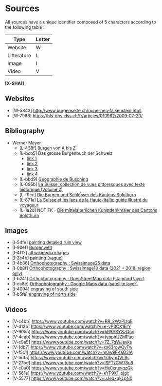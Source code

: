 # Sources

All sources have a unique identifier composed of 5 characters according to the following table :

| Type | Letter |
|------------|-------------|
| Website | W |
| Litterature | L |
| Image | I |
| Video | V |

 **[X-SHA1]**

## Websites
- [W-5843] http://www.burgenseite.ch/ruine-neu-falkenstein.html
- [W-7968] https://hls-dhs-dss.ch/fr/articles/010962/2009-07-20/

## Bibliography
- Werner Meyer
    - [L-438f] [Burgen von A bis Z](https://www.ricardo.ch/de/a/burgen-lexikon-regio-1159980724/)
    - [L-bcb5] Das grosse Burgenbuch der Schweiz
      - [link 1](https://www.zvab.com/servlet/BookDetailsPL?bi=30893767465)
      - [link 2](https://www.zvab.com/servlet/BookDetailsPL?bi=31064547084)
      - [link 3](https://www.zvab.com/servlet/BookDetailsPL?bi=30907162918)
      - [link 4](https://www.ricardo.ch/fr/a/das-grosse-burgenbuch-der-schweiz-meyer-1194109968/)
    - [L-bbd9] [Geographie de Busching](https://books.google.ch/books?id=vu5CAAAAcAAJ&dq=neu%20falkenstein&hl=fr&pg=PA496#v=onepage&q=neu%20falkenstein&f=false)
    - [L-095b] [La Suisse: collection de vues pittoresques avec texte historique (Volume 2)](https://books.google.ch/books?id=jbQWAAAAQAAJ&dq=neu%20falkenstein&hl=fr&pg=PA284#v=onepage&q=neu%20falkenstein&f=false)
    - [L-f9cc] [Die Burgen und Schlösser des Kantons Solothurn](https://www.zvab.com/Burgen-Schl%C3%B6sser-Kantons-Solothurn-Schweiz-III/16318059488/bd)
    - [L-871a] [La Suisse et les lacs de la Haute-Italie: guide illustré du voyageur](https://books.google.ch/books?id=hDQuAAAAYAAJ&pg=PA24&dq=neu+falkenstein&hl=fr&sa=X&ved=2ahUKEwiz0IPp9vD1AhVfgv0HHcnwBBg4HhDoAXoECAQQAg#v=onepage&q=neu%20falkenstein&f=false)
    - [L-1a2d] NOT FK - [Die mittelalterlichen Kunstdenkmäler des Cantons Solothurn](https://books.google.ch/books?id=VZhCfxFbTZAC&pg=PA64&dq=neu+falkenstein&hl=fr&sa=X&ved=2ahUKEwiNu4289vD1AhWF8rsIHWYbCLk4FBDoAXoECAkQAg#v=onepage&q=neu%20falkenstein&f=false)
## Images
- [I-54fe] [painting detailed ruin view](https://www.galeriehelvetia.ch/products/schloss-falkenstein-nebst-dem-dorfe-balstall-balsthal?variant=13260718997527&currency=CHF&utm_medium=product_sync&utm_source=google&utm_content=sag_organic&utm_campaign=sag_organic)
- [I-90ef] [Burgenwelt](http://www.burgenwelt.org/schweiz/neu_falkenstein/object.php)
- [I-4f12] [all wikipedia images](https://commons.wikimedia.org/wiki/Category:Burg_Neu-Falkenstein?uselang=de)
- [I-2c4b] [painting (vague)](http://digital.ub.uni-duesseldorf.de/urn/urn:nbn:de:hbz:061:1-95183)
- [I-4b36] [Orthophotography : Swissimage25 data](https://www.swisstopo.admin.ch/fr/geodata/images/ortho/swissimage25.html)
- [I-0b8f] [Orthophotography : Swissimage10 data (2021 + 2018, region only)](https://www.swisstopo.admin.ch/fr/geodata/images/ortho/swissimage10.html)
- [I-b241] [Orthophotography : OpenStreetMap data (standard layer)](https://www.openstreetmap.org/#map=19/47.32265/7.71034)
- [I-ca8e] [Orthophotography : Google Maps data (satellite layer)](https://goo.gl/maps/eeJWL7d5kMGdcp1d7)
- [I-4094] [engraving of south side](http://www.swisscastles.ch/Solothurn/Photo/neufalkenstein2.jpg)
- [I-b5fa] [engraving of north side](http://www.swisscastles.ch/Solothurn/Photo/neufalkenstein.jpg)
## Videos
- [V-c4bb] https://www.youtube.com/watch?v=RR_2WzPIzqE
- [V-d12b] https://www.youtube.com/watch?v=e-vP3CX1ErY
- [V-905a] https://www.youtube.com/watch?v=b68ASYSzOco
- [V-4eab] https://www.youtube.com/watch?v=typphUZMPuo
- [V-c9a5] https://www.youtube.com/watch?v=7Z_7gWJevks
- [V-1db7] https://www.youtube.com/watch?v=xx63rowQvTw
- [V-f5c1] https://www.youtube.com/watch?v=m0w9FKaO3IA
- [V-bdf5] https://www.youtube.com/watch?v=1klkyhQVLSs
- [V-27bd] https://www.youtube.com/watch?v=ISFTzCW78u8
- [V-c0a0] https://www.youtube.com/watch?v=Hx0xnevqzGk
- [V-561e] https://www.youtube.com/watch?v=eYF9X1_pjgc
- [V-5577] https://www.youtube.com/watch?v=uJegxqkLpN0

